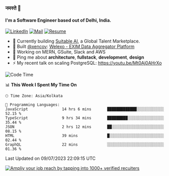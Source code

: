 ### नमस्ते 🙏

#### I'm a Software Engineer based out of Delhi, India.

[![LinkedIn](https://img.shields.io/badge/linkedin-%230077B5.svg)](https://linkedin.com/in/sambhav2612)
[![Mail](https://img.shields.io/badge/gmail-D14836)](mailto:sambhavjain2612@gmail.com)
[![Resume](https://img.shields.io/badge/resume-%23#FFFF00.svg)](https://mega.nz/file/IjA3yaoB#BFfQg1-aKva0piAd_wWs8Hf5dlnYRQ2ZkwtYwNMzBhA)

- 🏢 Currently building [Suitable AI](https://suitable.ai), a Global Talent Marketplace.
- 💅 Built [@xencov](https://github.com/xencov): [Welexo - EXIM Data Aggregator Platform](https://welexo.com)
- 🌱 Working on MERN, GSuite, Slack and AWS
- 💬 Ping me about **architecture**, **fullstack**, **development**, **design**
- ⚡️ My recent talk on scaling PostgreSQL: https://youtu.be/Mt0Aj0AHrXo

<!--START_SECTION:waka-->
![Code Time](http://img.shields.io/badge/Code%20Time-3%2C529%20hrs%2036%20mins-blue)

📊 **This Week I Spent My Time On** 

```text
🕑︎ Time Zone: Asia/Kolkata

💬 Programming Languages: 
JavaScript               14 hrs 6 mins       █████████████░░░░░░░░░░░░   52.15 % 
TypeScript               9 hrs 34 mins       █████████░░░░░░░░░░░░░░░░   35.44 % 
JSON                     2 hrs 12 mins       ██░░░░░░░░░░░░░░░░░░░░░░░   08.15 % 
HTML                     39 mins             █░░░░░░░░░░░░░░░░░░░░░░░░   02.44 % 
GraphQL                  22 mins             ░░░░░░░░░░░░░░░░░░░░░░░░░   01.36 % 
```


 Last Updated on 09/07/2023 22:09:15 UTC
<!--END_SECTION:waka-->

[![Ampliy your job reach by tapping into 1000+ verified recuiters](https://user-images.githubusercontent.com/19583619/212717528-45b497fd-e886-4452-90fe-93829667bd63.png)](https://suitable.ai)

